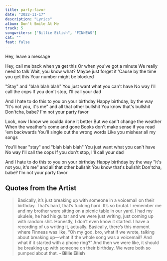 ```yaml
---
title: party-favor
date: "2022-11-17"
description: "Lyrics"
album: Don't Smile At Me
track: 5
songwriters: ["Billie Eilish", "FINNEAS"]
cat: ""
feat: false
---
```


<p className="intro">
Hey, leave a message
</p>
<p className="verse-one">
Hey, call me back when ya get this
Or when you've got a minute
We really need to talk
Wait, you know what?
Maybe just forget it
'Cause by the time you get this
Your number might be blocked
</p>
<p className="pre-chorus">
"Stay" and "blah blah blah"
You just want what you can't have
No way
I'll call the cops
If you don't stop, I'll call your dad
</p>
<p className="chorus">
And I hate to do this to you on your birthday
Happy birthday, by the way
"It's not you, it's me" and all that other bullshit
You know that's bullshit
Don'tcha, babe?
I'm not your party favor
</p>
<p className="verse-two">
Look, now I know we coulda done it better
But we can't change the weather
When the weather's come and gone
Books don't make sense if you read 'em backwards
You'll single out the wrong words
Like you mishear all my songs
</p>
<p className="pre-chorus">
You'll hear "stay" and "blah blah blah"
You just want what you can't have
No way
I'll call the cops
If you don't stop, I'll call your dad
</p>
<p className="chorus">
And I hate to do this to you on your birthday
Happy birthday by the way
"It's not you, it's me" and all that other bullshit
You know that's bullshit
Don'tcha, babe?
I'm not your party favor
</p>

## Quotes from the Artist

<blockquote>
Basically, it’s just breaking up with someone in a voicemail on their birthday. That’s hard, that’s fucking hard. It’s so brutal. I remember me and my brother were sitting on a picnic table in our yard. I had my ukulele, he had his guitar and we were just writing, just coming up with random shit. Honestly, I don’t even know it started. I have a recording of us writing it, actually. Basically, there’s this moment where Finneas was like, “Oh my god, bro, what if we wrote, talking about breaking up—what if the whole song was a voicemail? And what if it started with a phone ring?” And then we were like, it should be breaking up with someone on their birthday. We were both so pumped about that.
<b>- Billie Eilish</b>

</blockquote>
